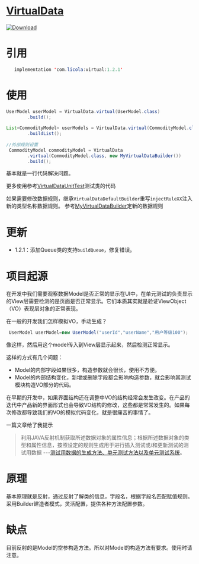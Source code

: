 

# [VirtualData](https://github.com/LiCola/VirtualData)


[ ![Download](https://api.bintray.com/packages/licola/maven/VirtualData/images/download.svg) ](https://bintray.com/licola/maven/VirtualData/_latestVersion)

# 引用

```java
   implementation 'com.licola:virtual:1.2.1'
```

# 使用
```java
UserModel userModel = VirtualData.virtual(UserModel.class)
        .build();
        
List<CommodityModel> userModels = VirtualData.virtual(CommodityModel.class)
        .buildList();
        
//外部规则设置
 CommodityModel commodityModel = VirtualData
        .virtual(CommodityModel.class, new MyVirtualDataBuilder())
        .build();

```
基本就是一行代码解决问题。

更多使用参考[VirtualDataUnitTest](https://github.com/LiCola/VirtualData/blob/master/app/src/test/java/com/model/licola/virtualdata/VirtualDataUnitTest.java)测试类的代码

如果需要修改数据规则，继承`VirtualDataDefaultBuilder`重写`injectRuleXX`注入新的类型名称数据规则。
参考[MyVirtualDataBuilder](https://github.com/LiCola/VirtualData/blob/master/app/src/main/java/com/model/licola/virtualdata/MyVirtualDataBuilder.java)定新的数据规则


# 更新
- 1.2.1：添加Queue类的支持`buildQueue`，修复错误。

# 项目起源
在开发中我们需要观察数据Model是否正常的显示在UI中，在单元测试的负责显示的View层需要检测的是页面是否正常显示。它们本质其实就是验证ViewObject（VO）表现层对象的正常表现。

在一般的开发我们怎样模拟VO，手动生成？
```java
 UserModel userModel=new UserModel("userId","userName","用户等级100");
```
像这样，然后用这个model传入到View层显示起来，然后检测正常显示。

这样的方式有几个问题：

* Model的内部字段如果很多，构造参数就会很长，使用不方便。
* Model的内部结构变化，新增或删除字段都会影响构造参数，就会影响其测试模块构造VO部分的代码。

在早期的开发中，如果界面结构还在调整中VO的结构经常会发生改变。在产品的迭代中产品新的界面形式也会导致VO结构的修改，这些都是常常发生的。如果每次修改都导致我们的VO的模拟代码变化，就是很痛苦的事情了。


一篇文章给了我提示

> 利用JAVA反射机制获取所述数据对象的属性信息；根据所述数据对象的类型和属性信息，按照设定的规则生成用于进行插入测试或/和更新测试的测试用数据
> ---[测试用数据的生成方法、单元测试方法以及单元测试系统](https://patents.google.com/patent/CN102760096A/zh)。


# 原理
基本原理就是反射，通过反射了解类的信息，字段名，根据字段名匹配赋值规则。
采用Builder建造者模式，灵活配置，提供各种方法配置参数。

# 缺点
目前反射的是Model的空参构造方法。所以对Model的构造方法有要求。使用时请注意。


